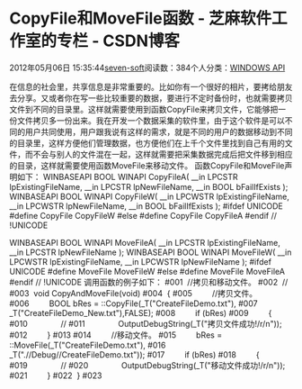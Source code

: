 
# CopyFile和MoveFile函数 -  芝麻软件工作室的专栏 - CSDN博客


2012年05月06日 15:35:44[seven-soft](https://me.csdn.net/softn)阅读数：384个人分类：[WINDOWS API																](https://blog.csdn.net/softn/article/category/1130113)



在信息的社会里，共享信息是非常重要的。比如你有一个很好的相片，要拷给朋友去分享。又或者你在写一些比较重要的数据，要进行不定时备份时，也就需要拷贝文件到不同的目录里。这样就需要使用到函数CopyFile来拷贝文件，它能够把一份文件拷贝多一份出来。我在开发一个数据采集的软件里，由于这个软件是可以不同的用户共同使用，用户跟我说有这样的需求，就是不同的用户的数据移动到不同的目录里，这样方便他们管理数据，也方便他们在上千个文件里找到自己有用的文件，而不会与别人的文件混在一起，这样就需要把采集数据完成后把文件移到相应的目录，这样就需要使用函数MoveFile来移动文件。
函数CopyFile和MoveFile声明如下：
WINBASEAPI
BOOL
WINAPI
CopyFileA(
__in LPCSTR lpExistingFileName,
__in LPCSTR lpNewFileName,
__in BOOL bFailIfExists
);
WINBASEAPI
BOOL
WINAPI
CopyFileW(
__in LPCWSTR lpExistingFileName,
__in LPCWSTR lpNewFileName,
__in BOOL bFailIfExists
);
\#ifdef UNICODE
\#define CopyFile CopyFileW
\#else
\#define CopyFile CopyFileA
\#endif // !UNICODE

WINBASEAPI
BOOL
WINAPI
MoveFileA(
__in LPCSTR lpExistingFileName,
__in LPCSTR lpNewFileName
);
WINBASEAPI
BOOL
WINAPI
MoveFileW(
__in LPCWSTR lpExistingFileName,
__in LPCWSTR lpNewFileName
);
\#ifdef UNICODE
\#define MoveFile MoveFileW
\#else
\#define MoveFile MoveFileA
\#endif // !UNICODE
调用函数的例子如下：
\#001  //拷贝和移动文件。
\#002  //
\#003  void CopyAndMoveFile(void)
\#004  {
\#005         //拷贝文件。
\#006         BOOL bRes = ::CopyFile(_T("CreateFileDemo.txt"),
\#007               _T("CreateFileDemo_New.txt"),FALSE);
\#008         if (bRes)
\#009         {
\#010               //
\#011               OutputDebugString(_T("拷贝文件成功!/r/n"));
\#012         }
\#013
\#014         //移动文件。
\#015         bRes = ::MoveFile(_T("CreateFileDemo.txt"),
\#016               _T(".//Debug//CreateFileDemo.txt"));
\#017         if (bRes)
\#018         {
\#019               //
\#020               OutputDebugString(_T("移动文件成功!/r/n"));
\#021         }
\#022  }
\#023


